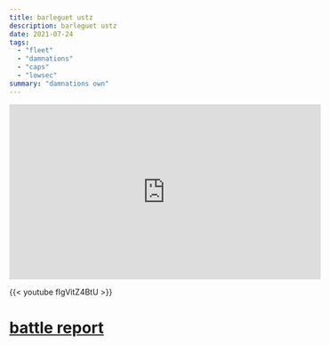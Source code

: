 ```yaml
---
title: barleguet ustz
description: barleguet ustz
date: 2021-07-24
tags:
  - "fleet"
  - "damnations"
  - "caps"
  - "lowsec"
summary: "damnations own"
---
```


<iframe width="560" height="315" src="https://www.youtube.com/embed/fIgVitZ4BtU" title="YouTube video player" frameborder="0" allow="accelerometer; autoplay; clipboard-write; encrypted-media; gyroscope; picture-in-picture" allowfullscreen></iframe>

{{< youtube fIgVitZ4BtU >}}

# [battle report](https://br.evetools.org/related/30003819/202107240500)
